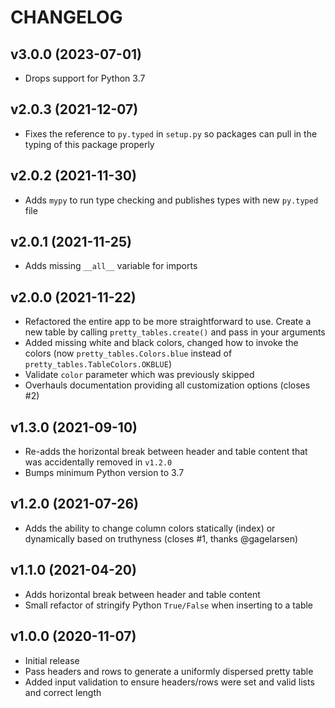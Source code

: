 # CHANGELOG

## v3.0.0 (2023-07-01)

- Drops support for Python 3.7

## v2.0.3 (2021-12-07)

- Fixes the reference to `py.typed` in `setup.py` so packages can pull in the typing of this package properly

## v2.0.2 (2021-11-30)

- Adds `mypy` to run type checking and publishes types with new `py.typed` file

## v2.0.1 (2021-11-25)

- Adds missing `__all__` variable for imports

## v2.0.0 (2021-11-22)

- Refactored the entire app to be more straightforward to use. Create a new table by calling `pretty_tables.create()` and pass in your arguments
- Added missing white and black colors, changed how to invoke the colors (now `pretty_tables.Colors.blue` instead of `pretty_tables.TableColors.OKBLUE`)
- Validate `color` parameter which was previously skipped
- Overhauls documentation providing all customization options (closes #2)

## v1.3.0 (2021-09-10)

- Re-adds the horizontal break between header and table content that was accidentally removed in `v1.2.0`
- Bumps minimum Python version to 3.7

## v1.2.0 (2021-07-26)

- Adds the ability to change column colors statically (index) or dynamically based on truthyness (closes #1, thanks @gagelarsen)

## v1.1.0 (2021-04-20)

- Adds horizontal break between header and table content
- Small refactor of stringify Python `True/False` when inserting to a table

## v1.0.0 (2020-11-07)

- Initial release
- Pass headers and rows to generate a uniformly dispersed pretty table
- Added input validation to ensure headers/rows were set and valid lists and correct length
